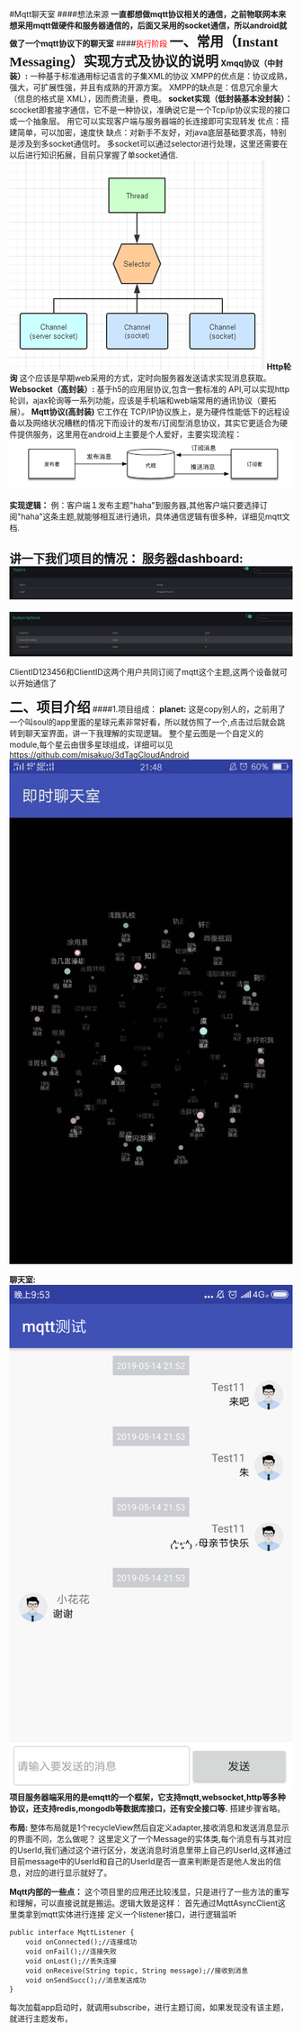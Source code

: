 #Mqtt聊天室
####想法来源
**一直都想做mqtt协议相关的通信，之前物联网本来想采用mqtt做硬件和服务器通信的，后面又采用的socket通信，所以android就做了一个mqtt协议下的聊天室**
####<font color=red>执行阶段</font>
**<font face="宋体" size =5>一、常用（Instant Messaging）实现方式及协议的说明</font>**
**Xmqq协议（中封装）:**
一种基于标准通用标记语言的子集XML的协议
XMPP的优点是：协议成熟，强大，可扩展性强，并且有成熟的开源方案。
XMPP的缺点是：信息冗余量大（信息的格式是 XML），因而费流量，费电。
**socket实现（低封装基本没封装）：**
scocket即套接字通信，它不是一种协议，准确说它是一个Tcp/ip协议实现的接口或一个抽象层。
用它可以实现客户端与服务器端的长连接即可实现转发
优点：搭建简单，可以加密，速度快
缺点：对新手不友好，对java底层基础要求高，特别是涉及到多socket通信时。
多socket可以通过selector进行处理，这里还需要在以后进行知识拓展，目前只掌握了单socket通信.
![](img/socketselector.png)
**Http轮询**
这个应该是早期web采用的方式，定时向服务器发送请求实现消息获取。
**Websocket（高封装）:**
基于h5的应用层协议,包含一套标准的 API,可以实现http轮训，ajax轮询等一系列功能，应该是手机端和web端常用的通讯协议（要拓展）。
**Mqtt协议(高封装)**
它工作在 TCP/IP协议族上，是为硬件性能低下的远程设备以及网络状况糟糕的情况下而设计的发布/订阅型消息协议，其实它更适合为硬件提供服务，这里用在android上主要是个人爱好，主要实现流程：
![](img/mqtt.png)

**实现逻辑：**
例：客户端１发布主题"haha"到服务器,其他客户端只要选择订阅"haha"这条主题,就能够相互进行通讯，具体通信逻辑有很多种，详细见mqtt文档.

**讲一下我们项目的情况：**
服务器dashboard:
![](img/topic.png)
-----------------------------------------------------------------------
![](img/subscriber.png)

ClientID123456和ClientID这两个用户共同订阅了mqtt这个主题,这两个设备就可以开始通信了


**<font face="宋体" size=5>二、项目介绍</font>**
####1.项目组成：
**planet:**
这是copy别人的，之前用了一个叫soul的app里面的星球元素非常好看，所以就仿照了一个,点击过后就会跳转到聊天室界面，讲一下我理解的实现逻辑。
整个星云图是一个自定义的module,每个星云由很多星球组成，详细可以见
https://github.com/misakuo/3dTagCloudAndroid
![](img/soulplanet.jpg)


**聊天室:**
![](img/chatroom.png )
**项目服务器端采用的是emqtt的一个框架，它支持mqtt,websocket,http等多种协议，还支持redis,mongodb等数据库接口，还有安全接口等.**
搭建步骤省略。

**布局:**
整体布局就是1个recycleView然后自定义adapter,接收消息和发送消息显示的界面不同，怎么做呢？
这里定义了一个Message的实体类,每个消息有与其对应的UserId,我们通过这个进行区分，发送消息时消息里带上自己的UserId,这样通过目前message中的UserId和自己的UserId是否一直来判断是否是他人发出的信息，对应的进行显示就好了。

**Mqtt内部的一些点：**
这个项目里的应用还比较浅显，只是进行了一些方法的重写和理解，可以直接说就是搬运。逻辑大致是这样：
首先通过MqttAsyncClient这里类拿到mqtt实体进行连接
定义一个listener接口，进行逻辑监听

```
public interface MqttListener {
    void onConnected();//连接成功
    void onFail();//连接失败
    void onLost();//丢失连接
    void onReceive(String topic, String message);//接收到消息
    void onSendSucc();//消息发送成功
}
```
每次加载app启动时，就调用subscribe，进行主题订阅，如果发现没有该主题，就进行主题发布，